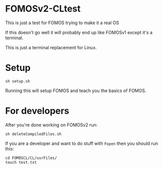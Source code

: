 # FOMOSv2-CLtest

This is just a test for FOMOS trying to make it a real OS

If this doesn't go well it will probably end up like FOMOSv1 except it's a terminal.

This is just a terminal replacement for Linux.

# Setup
```shell script
sh setup.sh
```

Running this will setup FOMOS and teach you the basics of FOMOS.

#
# For developers

After you're done working on FOMOSv2 run:

```shell script
sh deleteCompiledFiles.sh
```


If you are a developer and want to do stuff with ```Fopen``` then you should run this:
```shell script
cd FOMOSCL/CL/usrFiles/
touch test.txt
```
